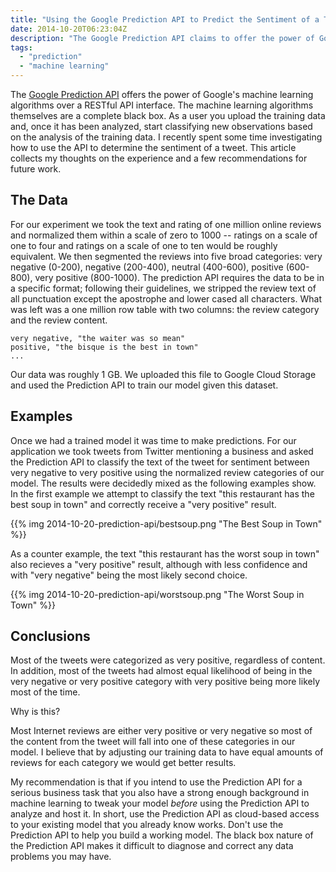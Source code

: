 ```yaml
---
title: "Using the Google Prediction API to Predict the Sentiment of a Tweet"
date: 2014-10-20T06:23:04Z
description: "The Google Prediction API claims to offer the power of Google's machine learning algorithms over a RESTful API interface. The machine learning algorithms themselves are a complete black box. As a user you upload the training data and, once it has been analyzed, start classifying new observations based on the analysis of the training data. I recently spent some time investigating how to use the API to determine the sentiment of a tweet. This article collects my thoughts on the experience and a few recommendations for future work."
tags: 
  - "prediction"
  - "machine learning"
---
```


The [Google Prediction API](https://cloud.google.com/prediction/) offers the
power of Google's machine learning algorithms over a RESTful API interface. The
machine learning algorithms themselves are a complete black box. As a user you
upload the training data and, once it has been analyzed, start classifying new
observations based on the analysis of the training data. I recently spent some
time investigating how to use the API to determine the sentiment of a tweet.
This article collects my thoughts on the experience and a few recommendations
for future work.

## The Data

For our experiment we took the text and rating of one million online reviews and
normalized them within a scale of zero to 1000 -- ratings on a scale of one to
four and ratings on a scale of one to ten would be roughly equivalent. We then
segmented the reviews into five broad categories: very negative (0-200),
negative (200-400), neutral (400-600), positive (600-800), very
positive (800-1000). The prediction API requires the data to be in a
specific format; following their guidelines, we stripped the review
text of all punctuation except the apostrophe and lower
cased all characters. What was left was a one million row table with
two columns: the review category and the review content.

```
very negative, "the waiter was so mean"
positive, "the bisque is the best in town"
...
```

Our data was roughly 1 GB. We uploaded this file to Google Cloud Storage
and used the Prediction API to train our model given this dataset.

## Examples

Once we had a trained model it was time to make predictions. For our application
we took tweets from Twitter mentioning a business and asked the Prediction API
to classify the text of the tweet for sentiment between very negative to very
positive using the normalized review categories of our model. The results were
decidedly mixed as the following examples show. In the first example we attempt
to classify the text "this restaurant has the best soup in town" and correctly
receive a "very positive" result.

{{% img 2014-10-20-prediction-api/bestsoup.png "The Best Soup in Town" %}}

As a counter example, the text "this restaurant has the worst soup in town" also
recieves a "very positive" result, although with less confidence and with "very
negative" being the most likely second choice.

{{% img 2014-10-20-prediction-api/worstsoup.png "The Worst Soup in Town" %}}

## Conclusions

Most of the tweets were categorized as very positive, regardless of content. In
addition, most of the tweets had almost equal likelihood of being in the very
negative or very positive category with very positive being more likely most of
the time. 

Why is this?

Most Internet reviews are either very positive or very negative so most of the
content from the tweet will fall into one of these categories in our model. I
believe that by adjusting our training data to have equal amounts of reviews for
each category we would get better results. 

My recommendation is that if you intend to use the Prediction API for a serious
business task that you also have a strong enough background in machine learning
to tweak your model *before* using the Prediction API to analyze and host it. In
short, use the Prediction API as cloud-based access to your existing model that
you already know works. Don't use the Prediction API to help you build a working
model. The black box nature of the Prediction API makes it difficult to diagnose
and correct any data problems you may have.
